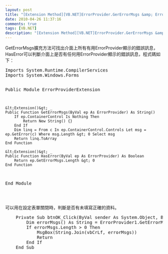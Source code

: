 ```yaml
---
layout: post
title: "[Extension Method][VB.NET]ErrorProvider.GerErrorMsgs &amp; ErrorProvider.HasError"
date: 2010-04-26 11:37:16
comments: true
tags: [VB.NET]
description: "[Extension Method][VB.NET]ErrorProvider.GerErrorMsgs &amp; ErrorProvider.HasError"
---
```

<p>GetErrorMsgs擴充方法可找出介面上所有有用ErrorProvider顯示的錯誤訊息，HasError可以判斷介面上是否有任何用ErrorProvider顯示的錯誤訊息，程式碼如下：</p>  <p />  <div style="padding-bottom: 0px; margin: 0px; padding-left: 0px; padding-right: 0px; display: inline; float: none; padding-top: 0px" id="scid:812469c5-0cb0-4c63-8c15-c81123a09de7:ad77281c-91f3-4d75-923b-e1b07ca12895" class="wlWriterEditableSmartContent"><pre name="code" class="vb">
Imports System.Runtime.CompilerServices 
Imports System.Windows.Forms 

Public Module ErrorProviderExtension 

    &lt;Extension()&gt; _ 
    Public Function GetErrorMsgs(ByVal ep As ErrorProvider) As String() 
        If ep.ContainerControl Is Nothing Then 
            Return New String() {} 
        End If 
        Dim linq = From c In ep.ContainerControl.Controls Let msg = ep.GetError(c) Where msg.Length &gt; 0 Select msg 
        Return linq.ToArray 
    End Function 

    &lt;Extension()&gt; _ 
    Public Function HasError(ByVal ep As ErrorProvider) As Boolean 
        Return ep.GetErrorMsgs.Length &gt; 0 
    End Function 

End Module
</pre></div>

<p />

<p> </p>

<p>可以用在設定表單關閉時，判斷是否有未填寫正確的資料。</p>

<div style="padding-bottom: 0px; margin: 0px; padding-left: 0px; padding-right: 0px; display: inline; float: none; padding-top: 0px" id="scid:812469c5-0cb0-4c63-8c15-c81123a09de7:b0da6a7b-98bd-4cd5-8006-a74d20064796" class="wlWriterEditableSmartContent"><pre name="code" class="vb">    Private Sub btnOK_Click(ByVal sender As System.Object, ByVal e As System.EventArgs) Handles btnOK.Click
        Dim errorMsgs() As String = ErrorProvider1.GetErrorMsgs
        If errorMsgs.Length &gt; 0 Then
            MsgBox(String.Join(vbCrLf, errorMsgs))
            Return
        End If
    End Sub</pre></div>